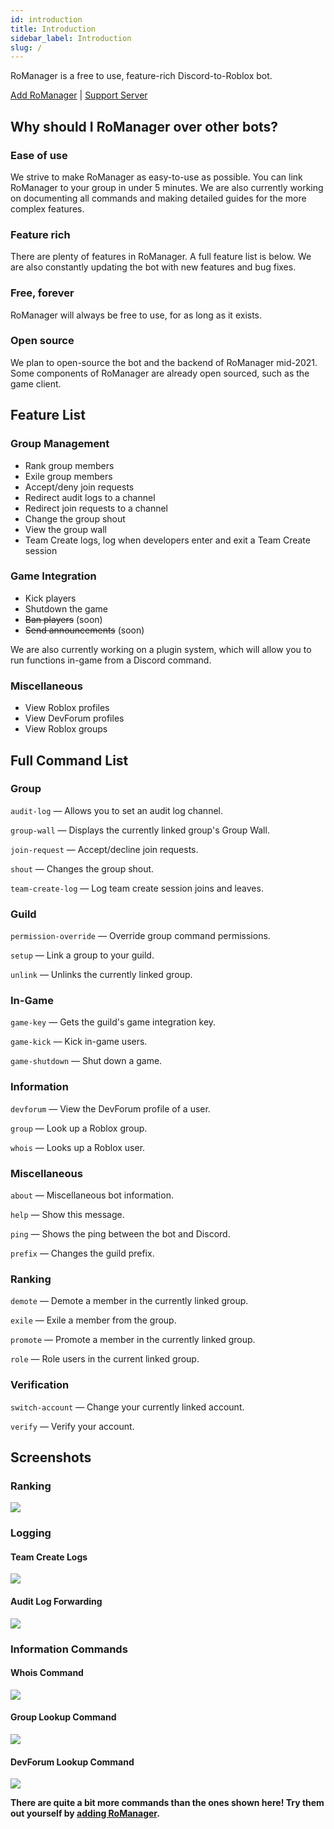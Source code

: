 ```yaml
---
id: introduction
title: Introduction
sidebar_label: Introduction
slug: /
---
```

RoManager is a free to use, feature-rich Discord-to-Roblox bot.

[Add RoManager](https://discord.com/oauth2/authorize?client_id=738035113815834746&permissions=540142656&scope=bot%20applications.commands) | [Support Server](https://discord.gg/DBNtntcBCh)
## Why should I RoManager over other bots?
### Ease of use
We strive to make RoManager as easy-to-use as possible. You can link RoManager to your group in under 5 minutes. We are also currently working on documenting all commands and making detailed guides for the more complex features.

### Feature rich
There are plenty of features in RoManager. A full feature list is below. We are also constantly updating the bot with new features and bug fixes.

### Free, forever
RoManager will always be free to use, for as long as it exists.

### Open source
We plan to open-source the bot and the backend of RoManager mid-2021. Some components of RoManager are already open sourced, such as the game client.

## Feature List
### Group Management
* Rank group members
* Exile group members
* Accept/deny join requests
* Redirect audit logs to a channel
* Redirect join requests to a channel
* Change the group shout
* View the group wall
* Team Create logs, log when developers enter and exit a Team Create session

### Game Integration
* Kick players
* Shutdown the game
* ~~Ban players~~ (soon)
* ~~Send announcements~~ (soon)

We are also currently working on a plugin system, which will allow you to run functions in-game from a Discord command.

### Miscellaneous
* View Roblox profiles
* View DevForum profiles
* View Roblox groups

## Full Command List
### Group
`audit-log` — Allows you to set an audit log channel.

`group-wall` — Displays the currently linked group's Group Wall.

`join-request` — Accept/decline join requests.

`shout` — Changes the group shout.

`team-create-log` — Log team create session joins and leaves.

### Guild
`permission-override` — Override group command permissions.

`setup` — Link a group to your guild.

`unlink` — Unlinks the currently linked group.
### In-Game
`game-key` — Gets the guild's game integration key.

`game-kick` — Kick in-game users.

`game-shutdown` — Shut down a game.
### Information
`devforum` — View the DevForum profile of a user.

`group` — Look up a Roblox group.

`whois` — Looks up a Roblox user.
### Miscellaneous
`about` — Miscellaneous bot information.

`help` — Show this message.

`ping` — Shows the ping between the bot and Discord.

`prefix` — Changes the guild prefix.
### Ranking
`demote` — Demote a member in the currently linked group.

`exile` — Exile a member from the group.

`promote` — Promote a member in the currently linked group.

`role` — Role users in the current linked group.
### Verification
`switch-account` — Change your currently linked account.

`verify` — Verify your account.

## Screenshots
### Ranking
![](https://i.jaydenn.dev/2021/02/WBV9jSUzz8b.png)

### Logging
#### Team Create Logs
![](https://i.jaydenn.dev/2021/02/de26ZDiMnWc.png)

#### Audit Log Forwarding
![](https://i.jaydenn.dev/2021/02/dDFMg0ydVWN.png)

### Information Commands
#### Whois Command
![](https://i.jaydenn.dev/2021/02/B7lj9ixNL3y.png)

#### Group Lookup Command
![](https://i.jaydenn.dev/2021/02/lVf1132b21x.png)

#### DevForum Lookup Command
![](https://i.jaydenn.dev/2021/02/OkXp0Ue2nct.png)

**There are quite a bit more commands than the ones shown here! Try them out yourself by [adding RoManager](https://discord.com/oauth2/authorize?client_id=738035113815834746&permissions=540142656&scope=bot%20applications.commands).** 